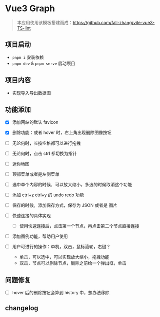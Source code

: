 # Vue3 Graph

> 本应用使用该模板搭建而成：https://github.com/fall-zhang/vite-vue3-TS-lint

## 项目启动

- `pnpm i` 安装依赖
- `pnpm dev` & `pnpm serve` 启动项目

## 项目内容

- 实现导入导出数据图

## 功能添加

- [x] 添加网站的默认 favicon
- [x] 删除功能：或者 hover 时，右上角出现删除图像按钮
- [ ] 无论何时，长按空格都可以进行拖拽
- [ ] 无论何时，点击 ctrl 都切换为指针

- [ ] 迷你地图
- [ ] 顶部菜单或者是左侧菜单

- [ ] 选中单个内容的时候，可以放大缩小，多选的时候取消这个功能
- [ ] 添加 ctrl+z ctrl+y 的 undo redo 功能
- [ ] 保存的时候，添加保存方式，保存为 JSON 或者是 图片

- [ ] 快速连接的具体实现

  - [ ] 使用快速连接后，点击第一个节点，再点击第二个节点直接连接

- [ ] 添加图例功能，帮助用户使用

- [ ] 用户可进行的操作：单机，双击，鼠标滚轮，右键？
  - 单击，可以选中，可以实现放大缩小，拖拽功能
  - 双击，节点可以删除节点，删除之前给一个弹出框，单击

## 问题修复

- [ ] hover 后的删除按钮会算到 history 中，想办法移除

## changelog
